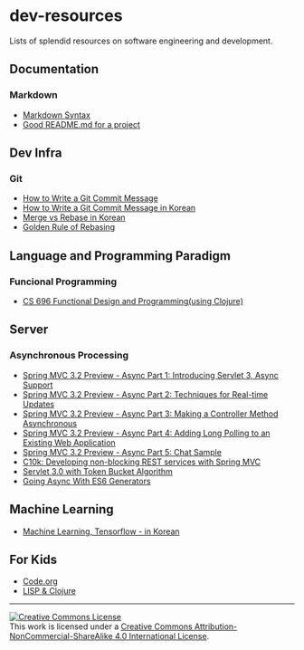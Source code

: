# dev-resources

Lists of splendid resources on software engineering and development.

## Documentation

### Markdown

- [Markdown Syntax](http://commonmark.org/help/)
- [Good README.md for a project](https://github.com/dbader/readme-template/blob/master/README.md)

## Dev Infra

### Git

- [How to Write a Git Commit Message](http://chris.beams.io/posts/git-commit/)
- [How to Write a Git Commit Message in Korean](https://github.com/weirdmeetup/translate/blob/master/articles/2014-08-31-git-commit.md)
- [Merge vs Rebase in Korean](http://dogfeet.github.io/articles/2012/git-merge-rebase.html)
- [Golden Rule of Rebasing](https://www.atlassian.com/git/tutorials/merging-vs-rebasing/the-golden-rule-of-rebasing)

## Language and Programming Paradigm

### Funcional Programming

- [CS 696 Functional Design and Programming(using Clojure)](http://www.eli.sdsu.edu/courses/fall15/cs696/notes/index.html)

## Server

### Asynchronous Processing

- [Spring MVC 3.2 Preview - Async Part 1: Introducing Servlet 3, Async Support](https://spring.io/blog/2012/05/07/spring-mvc-3-2-preview-introducing-servlet-3-async-support)
- [Spring MVC 3.2 Preview - Async Part 2: Techniques for Real-time Updates](https://spring.io/blog/2012/05/08/spring-mvc-3-2-preview-techniques-for-real-time-updates/)
- [Spring MVC 3.2 Preview - Async Part 3: Making a Controller Method Asynchronous](https://spring.io/blog/2012/05/10/spring-mvc-3-2-preview-making-a-controller-method-asynchronous/)
- [Spring MVC 3.2 Preview - Async Part 4: Adding Long Polling to an Existing Web Application](https://spring.io/blog/2012/05/14/spring-mvc-3-2-preview-adding-long-polling-to-an-existing-web-application)
- [Spring MVC 3.2 Preview - Async Part 5: Chat Sample](https://spring.io/blog/2012/05/16/spring-mvc-3-2-preview-chat-sample/)
- [C10k: Developing non-blocking REST services with Spring MVC](http://callistaenterprise.se/blogg/teknik/2014/04/22/c10k-developing-non-blocking-rest-services-with-spring-mvc/)
- [Servlet 3.0 with Token Bucket Algorithm](http://www.nurkiewicz.com/2011/03/tenfold-increase-in-server-throughput.html)
- [Going Async With ES6 Generators](https://davidwalsh.name/async-generators)

## Machine Learning

- [Machine Learning, Tensorflow - in Korean](http://pythonkim.tistory.com/notice/25)


## For Kids

- [Code.org](https://code.org)
- [LISP & Clojure](http://kids.klipse.tech)


----
<a rel="license" href="http://creativecommons.org/licenses/by-nc-sa/4.0/"><img alt="Creative Commons License" style="border-width:0" src="https://i.creativecommons.org/l/by-nc-sa/4.0/88x31.png" /></a><br />This work is licensed under a <a rel="license" href="http://creativecommons.org/licenses/by-nc-sa/4.0/">Creative Commons Attribution-NonCommercial-ShareAlike 4.0 International License</a>.
